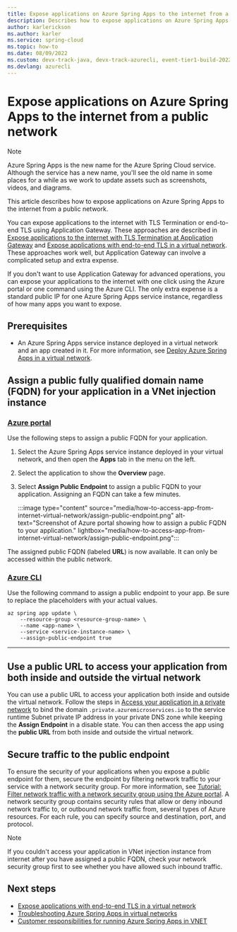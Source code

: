```yaml
---
title: Expose applications on Azure Spring Apps to the internet from a public network
description: Describes how to expose applications on Azure Spring Apps to the internet from a public network.
author: karlerickson
ms.author: karler
ms.service: spring-cloud
ms.topic: how-to
ms.date: 08/09/2022
ms.custom: devx-track-java, devx-track-azurecli, event-tier1-build-2022
ms.devlang: azurecli
---
```


# Expose applications on Azure Spring Apps to the internet from a public network

> [!NOTE]
> Azure Spring Apps is the new name for the Azure Spring Cloud service. Although the service has a new name, you'll see the old name in some places for a while as we work to update assets such as screenshots, videos, and diagrams.

This article describes how to expose applications on Azure Spring Apps to the internet from a public network.

You can expose applications to the internet with TLS Termination or end-to-end TLS using Application Gateway. These approaches are described in [Expose applications to the internet with TLS Termination at Application Gateway](./expose-apps-gateway-tls-termination.md) and [Expose applications with end-to-end TLS in a virtual network](./expose-apps-gateway-end-to-end-tls.md). These approaches work well, but Application Gateway can involve a complicated setup and extra expense.

If you don't want to use Application Gateway for advanced operations, you can expose your applications to the internet with one click using the Azure portal or one command using the Azure CLI. The only extra expense is a standard public IP for one Azure Spring Apps service instance, regardless of how many apps you want to expose.

## Prerequisites

- An Azure Spring Apps service instance deployed in a virtual network and an app created in it. For more information, see [Deploy Azure Spring Apps in a virtual network](./how-to-deploy-in-azure-virtual-network.md).

## Assign a public fully qualified domain name (FQDN) for your application in a VNet injection instance


### [Azure portal](#tab/azure-portal)

Use the following steps to assign a public FQDN for your application.

1. Select the Azure Spring Apps service instance deployed in your virtual network, and then open the **Apps** tab in the menu on the left.

1. Select the application to show the **Overview** page.

1. Select **Assign Public Endpoint** to assign a public FQDN to your application. Assigning an FQDN can take a few minutes.

   :::image type="content" source="media/how-to-access-app-from-internet-virtual-network/assign-public-endpoint.png" alt-text="Screenshot of Azure portal showing how to assign a public FQDN to your application." lightbox="media/how-to-access-app-from-internet-virtual-network/assign-public-endpoint.png":::

The assigned public FQDN (labeled **URL**) is now available. It can only be accessed within the public network.

### [Azure CLI](#tab/azure-CLI)

Use the following command to assign a public endpoint to your app. Be sure to replace the placeholders with your actual values.

```azurecli
az spring app update \
    --resource-group <resource-group-name> \
    --name <app-name> \
    --service <service-instance-name> \
    --assign-public-endpoint true
```

---

## Use a public URL to access your application from both inside and outside the virtual network

You can use a public URL to access your application both inside and outside the virtual network. Follow the steps in [Access your application in a private network](./access-app-virtual-network.md) to bind the domain `.private.azuremicroservices.io` to the service runtime Subnet private IP address in your private DNS zone while keeping the **Assign Endpoint** in a disable state. You can then access the app using the **public URL** from both inside and outside the virtual network. 

## Secure traffic to the public endpoint

To ensure the security of your applications when you expose a public endpoint for them, secure the endpoint by filtering network traffic to your service with a network security group. For more information, see [Tutorial: Filter network traffic with a network security group using the Azure portal](../virtual-network/tutorial-filter-network-traffic.md). A network security group contains security rules that allow or deny inbound network traffic to, or outbound network traffic from, several types of Azure resources. For each rule, you can specify source and destination, port, and protocol.

> [!NOTE]
> If you couldn't access your application in VNet injection instance from internet after you have assigned a public FQDN, check your network security group first to see whether you have allowed such inbound traffic.

## Next steps

- [Expose applications with end-to-end TLS in a virtual network](./expose-apps-gateway-end-to-end-tls.md)
- [Troubleshooting Azure Spring Apps in virtual networks](./troubleshooting-vnet.md)
- [Customer responsibilities for running Azure Spring Apps in VNET](./vnet-customer-responsibilities.md)